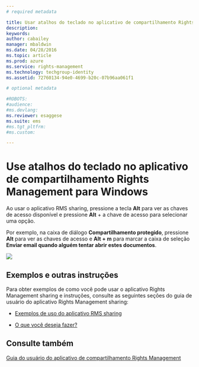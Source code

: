 ```yaml
---
# required metadata

title: Usar atalhos do teclado no aplicativo de compartilhamento Rights Management | Azure RMS
description:
keywords:
author: cabailey
manager: mbaldwin
ms.date: 04/28/2016
ms.topic: article
ms.prod: azure
ms.service: rights-management
ms.technology: techgroup-identity
ms.assetid: 72760134-94e0-4699-b20c-07b96aa061f1

# optional metadata

#ROBOTS:
#audience:
#ms.devlang:
ms.reviewer: esaggese
ms.suite: ems
#ms.tgt_pltfrm:
#ms.custom:

---
```


# Use atalhos do teclado no aplicativo de compartilhamento Rights Management para Windows
Ao usar o aplicativo RMS sharing, pressione a tecla **Alt** para ver as chaves de acesso disponível e pressione **Alt** + a chave de acesso para selecionar uma opção.

Por exemplo, na caixa de diálogo **Compartilhamento protegido**, pressione **Alt** para ver as chaves de acesso e **Alt + m** para marcar a caixa de seleção **Enviar email quando alguém tentar abrir estes documentos**.

![](../media/ADRMS_MSRMSApp_AccessKeys.png)

## Exemplos e outras instruções
Para obter exemplos de como você pode usar o aplicativo Rights Management sharing e instruções, consulte as seguintes seções do guia de usuário do aplicativo Rights Management sharing:

-   [Exemplos de uso do aplicativo RMS sharing](sharing-app-user-guide.md#examples-for-using-the-rms-sharing-application)

-   [O que você deseja fazer?](sharing-app-user-guide.md##what-do-you-want-to-do-)

## Consulte também
[Guia do usuário do aplicativo de compartilhamento Rights Management](sharing-app-user-guide.md)



<!--HONumber=Apr16_HO3-->


